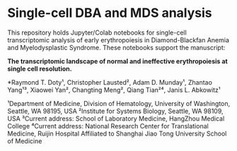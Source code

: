 # Single-cell DBA and MDS analysis

This repository holds Jupyter/Colab notebooks for single-cell transcriptomic analysis of early erythropoiesis in Diamond-Blackfan Anemia and Myelodysplastic Syndrome.  These notebooks support the manuscript:

**The transcriptomic landscape of normal and ineffective erythropoiesis at single cell resolution.**

*Raymond T. Doty¹, Christopher Lausted², Adam D. Munday¹, Zhantao Yang¹³, Xiaowei Yan², Changting Meng², Qiang Tian²⁴, Janis L. Abkowitz¹ 

¹Department of Medicine, Division of Hematology, University of Washington, Seattle, WA 98195, USA
²Institute for Systems Biology, Seattle, WA 98109, USA
³Current address: School of Laboratory Medicine, HangZhou Medical College
⁴Current address: National Research Center for Translational Medicine, Ruijin Hospital Affiliated to Shanghai Jiao Tong University School of Medicine
